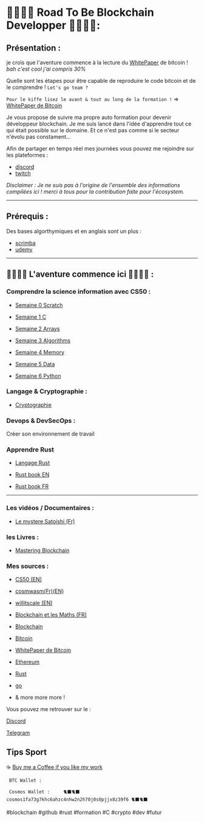 # 👨‍💻👩‍💻 Road To Be Blockchain Developper 👨‍💻👩‍💻:

## Présentation :

 je crois que l'aventure commence à la lecture du  [WhitePaper](https://bitcoin.org/bitcoin.pdf) de bitcoin ! *bah c'est cool j'ai compris 30%*

Quelle sont les étapes pour être capable de reproduire le code bitcoin et de le comprendre ! ``Let's go team ?``

``Pour le kiffe lisez le avant & tout au long de la formation !`` => [WhitePaper de Bitcoin](https://bitcoin.org/bitcoin.pdf)

 Je vous propose de suivre ma propre auto formation pour devenir développeur blockchain. 
Je me suis lancé dans l'idée d'apprendre tout ce qui était possible sur le domaine. Et ce n'est pas comme si le secteur n'évolu pas constament... 

Afin de partager en temps réel mes journées vous pouvez me rejoindre sur les plateformes :

 - [discord](https://discord.gg/VGhMvUmBhm) 
 - [twitch](https://www.twitch.tv/karlbl0ck)

_Disclaimer : Je ne suis pas à l'origine de l'ensemble des informations compilées ici ! merci à tous pour la contribution faite pour l'écosystem._

---

## Prérequis : 

Des bases algorthymiques et en anglais sont un plus : 

-   [scrimba](https://scrimba.com/dashboard?tab=enrolled)
-   [udemy](https://www.udemy.com/)

---

## 👨‍💻👩‍💻 L'aventure commence ici 👨‍💻👩‍💻  :

### Comprendre la science information avec CS50 : 

-  [Semaine 0 Scratch](https://github.com/BlockchainSpot/Formation-Blockchain/tree/main/0%20-%20Science%20Informatique%20CS50/Week0%20-%20Scratch)

-  [Semaine 1 C](https://github.com/BlockchainSpot/Formation-Blockchain/tree/main/0%20-%20Science%20Informatique%20CS50/Week1%20-%20C)

-  [Semaine 2 Arrays](https://github.com/BlockchainSpot/Formation-Blockchain/tree/main/0%20-%20Science%20Informatique%20CS50/Week2%20-%20Arrays)

-  [Semaine 3 Algorithms](https://github.com/BlockchainSpot/Formation-Blockchain/tree/main/0%20-%20Science%20Informatique%20CS50/Week3%20-%20Algorithms)

-  [Semaine 4 Memory](https://github.com/BlockchainSpot/Formation-Blockchain/blob/main/0%20-%20Computer%20Science%20CS50/Week4/README.md)

-  [Semaine 5 Data](https://github.com/BlockchainSpot/Formation-Blockchain/tree/main/0%20-%20Science%20Informatique%20CS50/Week5%20-%20%20Data)

-  [Semaine 6 Python](https://github.com/BlockchainSpot/Formation-Blockchain/tree/main/0%20-%20Science%20Informatique%20CS50/Week5%20-%20%20Data)

### Langage & Cryptographie : 

- [Cryptographie](https://github.com/BlockchainSpot/Formation-Blockchain/tree/main/2%20-%20Cryptography)

### Devops & DevSecOps :

Créer son environnement de travail

### Apprendre Rust 

- [Langage Rust](https://github.com/BlockchainSpot/Formation-Blockchain/tree/main/6%20-%20Langage%20Rust)

-    [Rust book EN](https://doc.rust-lang.org/book/)
-    [Rust book FR](https://jimskapt.github.io/rust-book-fr/)

---

### Les vidéos / Documentaires :

- [Le mystere Satoishi (Fr)](https://www.youtube.com/watch?v=0ETcLj5jBy4)

### les Livres :

- [Mastering Blockchain](https://www.amazon.fr/Mastering-Blockchain-distributed-consensus-cryptocurrencies/dp/1839213191/ref=sr_1_2_sspa?__mk_fr_FR=%C3%85M%C3%85%C5%BD%C3%95%C3%91&crid=22NO9FJPWMRRT&keywords=blockchain&qid=1646584849&sprefix=blockchain%2Caps%2C68&sr=8-2-spons&psc=1&spLa=ZW5jcnlwdGVkUXVhbGlmaWVyPUExMTJIQkhUSVRYQVRRJmVuY3J5cHRlZElkPUEwMjAzNDgxMkFOT05CMTkzVVlTUSZlbmNyeXB0ZWRBZElkPUEwNDU3MzY3MU82RU80QkcwWVRQUCZ3aWRnZXROYW1lPXNwX2F0ZiZhY3Rpb249Y2xpY2tSZWRpcmVjdCZkb05vdExvZ0NsaWNrPXRydWU=)

### Mes sources :

- [CS50 (EN)](https://cs50.harvard.edu/x/2022/notes/0/)
- [cosmwasm(Fr)(EN)](https://docs.cosmwasm.com/fr/dev-academy/intro)
- [willitscale (EN)](https://github.com/willitscale)
- [Blockchain et les Maths (FR)](https://www.youtube.com/watch?v=SccvFbyDaUI&t=784)
- [Blockchain ](https://fr.wikipedia.org/wiki/Blockchain)
- [Bitcoin](https://www.youtube.com/watch?v=0ETcLj5jBy4&t=1210s)
- [WhitePaper de Bitcoin](https://bitcoin.org/bitcoin.pdf)
- [Ethereum ](https://fr.wikipedia.org/wiki/Ethereum)
- [Rust ](https://www.udemy.com/course/programmer-en-rust)
- [go ](https://www.udemy.com/course/le-langage-go-formation-complete/) 

- & more more more !

Vous pouvez me retrouver sur le : 

[Discord](https://discord.gg/VGhMvUmBhm) 

[Telegram](https://t.me/blockchainspotOfficial)

 ## Tips Sport ##

☕ [Buy me a Coffee if you like my work](https://www.buymeacoffee.com/karlblock)

     BTC Wallet :  

     Cosmos Wallet :     🐈‍⬛🐈‍⬛ cosmos1fa73g7khc6ahzc4nhw2n2h70j0s0pjjx8z39f6 🐈‍⬛🐈‍⬛


#blockchain #github #rust #formation #C #crypto #dev #futur
